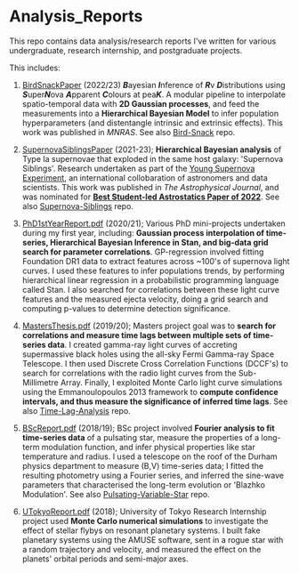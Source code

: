 # Analysis_Reports
This repo contains data analysis/research reports I've written for various undergraduate, research internship, and postgraduate projects.

This includes:

1) [BirdSnackPaper](https://arxiv.org/search/?searchtype=author&query=Ward%2C+S+M) (2022/23) ***B***ayesian ***I***nference of ***R***v ***D***istributions using ***S***uper***N***ova ***A***pparent ***C***olours at pea***K***. A modular pipeline to interpolate spatio-temporal data with **2D Gaussian processes**, and feed the measurements into a **Hierarchical Bayesian Model** to infer population hyperparameters (and distentangle intrinsic and extrinsic effects). This work was published in *MNRAS*. See also [Bird-Snack](https://github.com/sam-m-ward/birdsnack/tree/main) repo.

2) [SupernovaSiblingsPaper](https://ui.adsabs.harvard.edu/abs/2022arXiv220910558W/abstract) (2021-23); **Hierarchical Bayesian analysis** of Type Ia supernovae that exploded in the same host galaxy: 'Supernova Siblings'. Research undertaken as part of the [Young Supernova Experiment](https://yse.ucsc.edu), an international collobaration of astronomers and data scientists. This work was published in *The Astrophysical Journal*, and was nominated for [**Best Student-led Astrostatics Paper of 2022**](http://astrostat.org/competition/). See also [Supernova-Siblings](https://github.com/sam-m-ward/Supernova-Siblings) repo.

3) [PhD1stYearReport.pdf](https://github.com/sam-m-ward/Analysis_Reports/blob/main/PhD1stYearReport.pdf) (2020/21); Various PhD mini-projects undertaken during my first year, including: **Gaussian process interpolation of time-series, Hierarchical Bayesian Inference in Stan, and big-data grid search for parameter correlations**. GP-regression involved fitting Foundation DR1 data to extract features across ~100's of supernova light curves. I used these features to infer populations trends, by performing hierarchical linear regression in a probabilistic programming language called Stan. I also searched for correlations between these light curve features and the measured ejecta velocity, doing a grid search and computing p-values to determine detection significance.

4) [MastersThesis.pdf](https://github.com/sam-m-ward/Analysis_Reports/blob/main/MastersThesis.pdf) (2019/20); Masters project goal was to **search for correlations and measure time lags between multiple sets of time-series data**. I created gamma-ray light curves of accreting supermassive black holes using the all-sky Fermi Gamma-ray Space Telescope. I then used Discrete Cross Correlation Functions (DCCF's) to search for correlations with the radio light curves from the Sub-Millimetre Array. Finally, I exploited Monte Carlo light curve simulations using the Emmanoulopoulos 2013 framework to **compute confidence intervals, and thus measure the significance of inferred time lags**. See also [Time-Lag-Analysis](https://github.com/sam-m-ward/Time-Lag-Analysis) repo.

5) [BScReport.pdf](https://github.com/sam-m-ward/Analysis_Reports/blob/main/BScReport.pdf) (2018/19); BSc project involved **Fourier analysis to fit time-series data** of a pulsating star, measure the properties of a long-term modulation function, and infer physical properties like star temperature and radius. I used a telescope on the roof of the Durham physics department to measure (B,V) time-series data; I fitted the resulting photometry using a Fourier series, and inferred the sine-wave parameters that characterised the long-term evolution or 'Blazhko Modulation'. See also [Pulsating-Variable-Star](https://github.com/sam-m-ward/Pulsating-Variable-Star) repo.

6) [UTokyoReport.pdf](https://github.com/sam-m-ward/Analysis_Reports/blob/main/UTokyoReport.pdf) (2018); University of Tokyo Research Internship project used **Monte Carlo numerical simulations** to investigate the effect of stellar flybys on resonant planetary systems. I built fake planetary systems using the AMUSE software, sent in a rogue star with a random trajectory and velocity, and measured the effect on the planets' orbital periods and semi-major axes.
